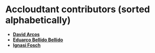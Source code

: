 # Accloudtant contributors (sorted alphabetically)

- **[David Arcos](https://github.com/DZPM)**
- **[Eduarco Bellido Bellido](https://github.com/edubxb)**
- **[Ignasi Fosch](https://github.com/ifosch)**
